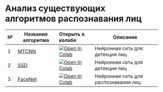 # Анализ существующих алгоритмов распознавания лиц


| №| Название алгоритма |Открыть в колабе| Описание |
|-|-|:-|-|
| 1 | [MTCNN](https://github.com/NazarovMichail/Diploma-MIPT/blob/master/AR/Research%20%20MTCNN.ipynb) |<a target="_blank" href="https://colab.research.google.com/github/NazarovMichail/Diploma-MIPT/blob/master/AR/Research%20%20MTCNN.ipynb"><img src="https://colab.research.google.com/assets/colab-badge.svg" alt="Open In Colab"/></a>|Нейронная сеть для детекции лиц |
| 2 | [SSD](https://github.com/NazarovMichail/Diploma-MIPT/blob/master/AR/Research%20%20SSD.ipynb) | <a target="_blank" href="https://colab.research.google.com/github/NazarovMichail/Diploma-MIPT/blob/master/AR/Research%20%20SSD.ipynb"><img src="https://colab.research.google.com/assets/colab-badge.svg" alt="Open In Colab"/></a>|Нейронная сеть для детекции лиц |
| 3 | [FaceNet](https://github.com/NazarovMichail/Diploma-MIPT/blob/master/AR/Research%20FaceNet.ipynb) | <a target="_blank" href="https://colab.research.google.com/github/NazarovMichail/Diploma-MIPT/blob/master/AR/Research%20FaceNet.ipynb"><img src="https://colab.research.google.com/assets/colab-badge.svg" alt="Open In Colab"/></a>|Нейронная сеть для распознавания лиц |

